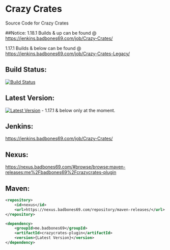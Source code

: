 # Crazy Crates
Source Code for Crazy Crates

##Notice:
1.18.1 Builds & up can be found @ https://jenkins.badbones69.com/job/Crazy-Crates/

1.17.1 Builds & below can be found @ https://jenkins.badbones69.com/job/Crazy-Crates-Legacy/

## Build Status:
[![Build Status](https://jenkins.badbones69.com/job/Crazy-Crates/badge/icon)](https://jenkins.badbones69.com/job/Crazy-Crates/)

## Latest Version:
[![Latest Version](https://img.shields.io/badge/Latest%20Version-1.10-blue)](https://github.com/badbones69/Crazy-Crates/releases/latest) - 1.17.1 & below only at the moment.

## Jenkins: 
https://jenkins.badbones69.com/job/Crazy-Crates/

## Nexus:
https://nexus.badbones69.com/#browse/browse:maven-releases:me%2Fbadbones69%2Fcrazycrates-plugin

## Maven:
```xml
<repository>
    <id>nexus</id>
    <url>https://nexus.badbones69.com/repository/maven-releases/</url>
</repository>

<dependency>
    <groupId>me.badbones69</groupId>
    <artifactId>crazycrates-plugin</artifactId>
    <version>{Latest Version}</version>
</dependency>
```
